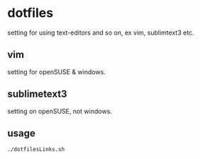 # dotfiles

setting for using text-editors and so on, ex vim, sublimtext3 etc.

## vim

setting for openSUSE & windows.

## sublimetext3

setting on openSUSE, not windows.

## usage

`./dotfilesLinks.sh`
